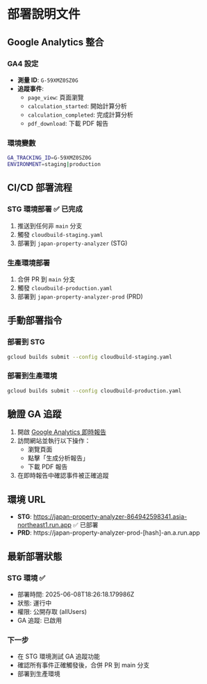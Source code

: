 # 部署說明文件

## Google Analytics 整合

### GA4 設定
- **測量 ID**: `G-59XMZ0SZ0G`
- **追蹤事件**:
  - `page_view`: 頁面瀏覽
  - `calculation_started`: 開始計算分析
  - `calculation_completed`: 完成計算分析
  - `pdf_download`: 下載 PDF 報告

### 環境變數
```bash
GA_TRACKING_ID=G-59XMZ0SZ0G
ENVIRONMENT=staging|production
```

## CI/CD 部署流程

### STG 環境部署 ✅ 已完成
1. 推送到任何非 `main` 分支
2. 觸發 `cloudbuild-staging.yaml`
3. 部署到 `japan-property-analyzer` (STG)

### 生產環境部署
1. 合併 PR 到 `main` 分支
2. 觸發 `cloudbuild-production.yaml`
3. 部署到 `japan-property-analyzer-prod` (PRD)

## 手動部署指令

### 部署到 STG
```bash
gcloud builds submit --config cloudbuild-staging.yaml
```

### 部署到生產環境
```bash
gcloud builds submit --config cloudbuild-production.yaml
```

## 驗證 GA 追蹤

1. 開啟 [Google Analytics 即時報告](https://analytics.google.com/analytics/web/#/p/your-property-id/realtime/overview)
2. 訪問網站並執行以下操作：
   - 瀏覽頁面
   - 點擊「生成分析報告」
   - 下載 PDF 報告
3. 在即時報告中確認事件被正確追蹤

## 環境 URL

- **STG**: https://japan-property-analyzer-864942598341.asia-northeast1.run.app ✅ 已部署
- **PRD**: https://japan-property-analyzer-prod-[hash]-an.a.run.app

## 最新部署狀態

### STG 環境 ✅
- 部署時間: 2025-06-08T18:26:18.179986Z
- 狀態: 運行中
- 權限: 公開存取 (allUsers)
- GA 追蹤: 已啟用

### 下一步
- 在 STG 環境測試 GA 追蹤功能
- 確認所有事件正確觸發後，合併 PR 到 main 分支
- 部署到生產環境 